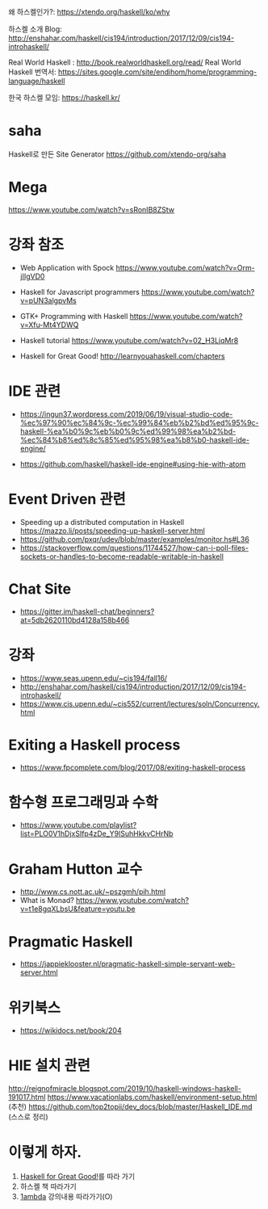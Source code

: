 왜 하스켈인가?: https://xtendo.org/haskell/ko/why


하스켈 소개 Blog: http://enshahar.com/haskell/cis194/introduction/2017/12/09/cis194-introhaskell/

Real World Haskell : http://book.realworldhaskell.org/read/
Real World Haskell 번역서: https://sites.google.com/site/endihom/home/programming-language/haskell

한국 하스켈 모임: https://haskell.kr/

# saha
Haskell로 만든 Site Generator
https://github.com/xtendo-org/saha

# Mega
https://www.youtube.com/watch?v=sRonIB8ZStw

# 강좌 참조

 - Web Application with Spock https://www.youtube.com/watch?v=Orm-jIIgVD0

 - Haskell for Javascript programmers https://www.youtube.com/watch?v=pUN3algpvMs

 - GTK+ Programming with Haskell https://www.youtube.com/watch?v=Xfu-Mt4YDWQ

 - Haskell tutorial https://www.youtube.com/watch?v=02_H3LjqMr8

 - Haskell for Great Good! http://learnyouahaskell.com/chapters

# IDE 관련
 - https://ingun37.wordpress.com/2019/06/19/visual-studio-code-%ec%97%90%ec%84%9c-%ec%99%84%eb%b2%bd%ed%95%9c-haskell-%ea%b0%9c%eb%b0%9c%ed%99%98%ea%b2%bd-%ec%84%b8%ed%8c%85%ed%95%98%ea%b8%b0-haskell-ide-engine/

 - https://github.com/haskell/haskell-ide-engine#using-hie-with-atom

# Event Driven 관련
 - Speeding up a distributed computation in Haskell https://mazzo.li/posts/speeding-up-haskell-server.html
 - https://github.com/pxqr/udev/blob/master/examples/monitor.hs#L36
 - https://stackoverflow.com/questions/11744527/how-can-i-poll-files-sockets-or-handles-to-become-readable-writable-in-haskell

# Chat Site
 - https://gitter.im/haskell-chat/beginners?at=5db2620110bd4128a158b466

# 강좌
 - https://www.seas.upenn.edu/~cis194/fall16/
 - http://enshahar.com/haskell/cis194/introduction/2017/12/09/cis194-introhaskell/
 - https://www.cis.upenn.edu/~cis552/current/lectures/soln/Concurrency.html

# Exiting a Haskell process
 - https://www.fpcomplete.com/blog/2017/08/exiting-haskell-process

# 함수형 프로그래밍과 수학
 - https://www.youtube.com/playlist?list=PLO0V1hDjxSIfp4zDe_Y9lSuhHkkvCHrNb

# Graham Hutton 교수
 - http://www.cs.nott.ac.uk/~pszgmh/pih.html
 - What is Monad? https://www.youtube.com/watch?v=t1e8gqXLbsU&feature=youtu.be

# Pragmatic Haskell
 - https://jappieklooster.nl/pragmatic-haskell-simple-servant-web-server.html
 
# 위키북스
 - https://wikidocs.net/book/204

# HIE 설치 관련
http://reignofmiracle.blogspot.com/2019/10/haskell-windows-haskell-191017.html
https://www.vacationlabs.com/haskell/environment-setup.html (추천)
https://github.com/top2topii/dev_docs/blob/master/Haskell_IDE.md (스스로 정리)

# 이렇게 하자.
 1. [Haskell for Great Good!](http://learnyouahaskell.com/chapters)를 따라 가기
 2. 하스켈 책 따라가기
 3. [1ambda](https://1ambda.github.io/haskell/) 강의내용 따라가기(O)




